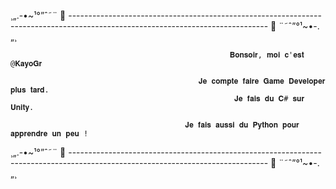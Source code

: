 ¸„.-•~¹°”ˆ˜¨   🎀  -------------------------------------------------------------------------------------------------------------------------------  🎀   ¨˜ˆ”°¹~•-.„¸

                                                     𝐁𝐨𝐧𝐬𝐨𝐢𝐫, 𝐦𝐨𝐢 𝐜'𝐞𝐬𝐭 @𝐊𝐚𝐲𝐨𝐆𝐫
                   
                                              𝐉𝐞 𝐜𝐨𝐦𝐩𝐭𝐞 𝐟𝐚𝐢𝐫𝐞 𝐆𝐚𝐦𝐞 𝐃𝐞𝐯𝐞𝐥𝐨𝐩𝐞𝐫 𝐩𝐥𝐮𝐬 𝐭𝐚𝐫𝐝.
                                                      𝐉𝐞 𝐟𝐚𝐢𝐬 𝐝𝐮 𝐂# 𝐬𝐮𝐫 𝐔𝐧𝐢𝐭𝐲.
                     
                                           𝐉𝐞 𝐟𝐚𝐢𝐬 𝐚𝐮𝐬𝐬𝐢 𝐝𝐮 𝐏𝐲𝐭𝐡𝐨𝐧 𝐩𝐨𝐮𝐫 𝐚𝐩𝐩𝐫𝐞𝐧𝐝𝐫𝐞 𝐮𝐧 𝐩𝐞𝐮 !
           
¸„.-•~¹°”ˆ˜¨   🎀  -------------------------------------------------------------------------------------------------------------------------------  🎀   ¨˜ˆ”°¹~•-.„¸

